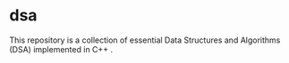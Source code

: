 # dsa
This repository is a collection of essential Data Structures and Algorithms (DSA) implemented in C++ .
